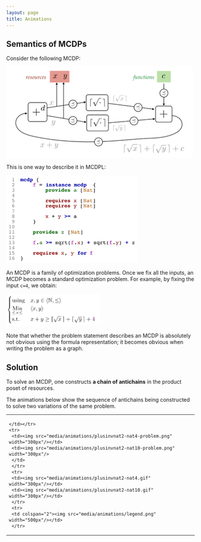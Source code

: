 ```yaml
---
layout: page
title: Animations
---
```


## Semantics of MCDPs

Consider the following MCDP:

<img src="media/animations/model.png" 
        width="500px"/>

This is one way to describe it in MCDPL:

<img src="media/animations/plusinvnat2-syntax_pdf.png" 
        width="350px"/>


An MCDP is a family of optimization problems. Once we fix all the inputs, an MCDP becomes a standard optimization problem. For example, by fixing the input ``c=4``, we obtain:

<img src='media/animations/plusinvnat2-nat4-problem.png' width='250px'/>


Note that whether the problem statement describes an MCDP is  absolutely not obvious using the formula representation; it becomes obvious when writing the problem as a graph.


## Solution

To solve an MCDP, one constructs **a chain of antichains** in the product poset of resources. 

The animations below show the sequence of antichains being
constructed to solve two variations of the same problem.

<table>
    <tr><td colspan="2">
       
    </td></tr>
    <tr>
     <td><img src="media/animations/plusinvnat2-nat4-problem.png" width="300px"/></td>
     <td><img src="media/animations/plusinvnat2-nat10-problem.png" width="300px"/>
     </td>
     </tr>
     <tr>
     <td><img src="media/animations/plusinvnat2-nat4.gif" width="300px"/></td>
     <td><img src="media/animations/plusinvnat2-nat10.gif" width="300px"/></td>
     </tr>
     <tr>
     <td colspan="2"><img src="media/animations/legend.png" width="500px"/></td>
     </tr>
</table>